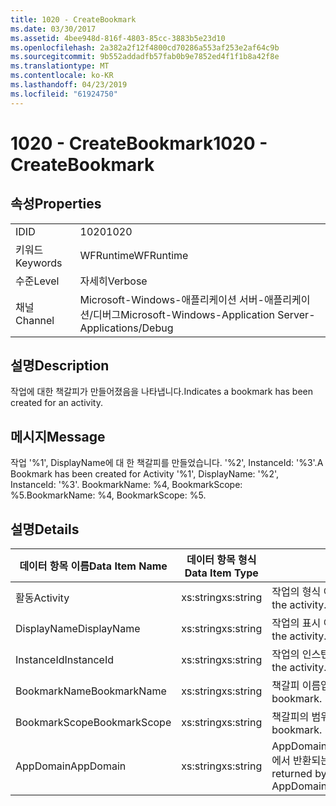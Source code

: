 ```yaml
---
title: 1020 - CreateBookmark
ms.date: 03/30/2017
ms.assetid: 4bee948d-816f-4803-85cc-3883b5e23d10
ms.openlocfilehash: 2a382a2f12f4800cd70286a553af253e2af64c9b
ms.sourcegitcommit: 9b552addadfb57fab0b9e7852ed4f1f1b8a42f8e
ms.translationtype: MT
ms.contentlocale: ko-KR
ms.lasthandoff: 04/23/2019
ms.locfileid: "61924750"
---
```

# <a name="1020---createbookmark"></a><span data-ttu-id="1a995-102">1020 - CreateBookmark</span><span class="sxs-lookup"><span data-stu-id="1a995-102">1020 - CreateBookmark</span></span>
## <a name="properties"></a><span data-ttu-id="1a995-103">속성</span><span class="sxs-lookup"><span data-stu-id="1a995-103">Properties</span></span>  
  
|||  
|-|-|  
|<span data-ttu-id="1a995-104">ID</span><span class="sxs-lookup"><span data-stu-id="1a995-104">ID</span></span>|<span data-ttu-id="1a995-105">1020</span><span class="sxs-lookup"><span data-stu-id="1a995-105">1020</span></span>|  
|<span data-ttu-id="1a995-106">키워드</span><span class="sxs-lookup"><span data-stu-id="1a995-106">Keywords</span></span>|<span data-ttu-id="1a995-107">WFRuntime</span><span class="sxs-lookup"><span data-stu-id="1a995-107">WFRuntime</span></span>|  
|<span data-ttu-id="1a995-108">수준</span><span class="sxs-lookup"><span data-stu-id="1a995-108">Level</span></span>|<span data-ttu-id="1a995-109">자세히</span><span class="sxs-lookup"><span data-stu-id="1a995-109">Verbose</span></span>|  
|<span data-ttu-id="1a995-110">채널</span><span class="sxs-lookup"><span data-stu-id="1a995-110">Channel</span></span>|<span data-ttu-id="1a995-111">Microsoft-Windows-애플리케이션 서버-애플리케이션/디버그</span><span class="sxs-lookup"><span data-stu-id="1a995-111">Microsoft-Windows-Application Server-Applications/Debug</span></span>|  
  
## <a name="description"></a><span data-ttu-id="1a995-112">설명</span><span class="sxs-lookup"><span data-stu-id="1a995-112">Description</span></span>  
 <span data-ttu-id="1a995-113">작업에 대한 책갈피가 만들어졌음을 나타냅니다.</span><span class="sxs-lookup"><span data-stu-id="1a995-113">Indicates a bookmark has been created for an activity.</span></span>  
  
## <a name="message"></a><span data-ttu-id="1a995-114">메시지</span><span class="sxs-lookup"><span data-stu-id="1a995-114">Message</span></span>  
 <span data-ttu-id="1a995-115">작업 '%1', DisplayName에 대 한 책갈피를 만들었습니다. '%2', InstanceId: '%3'.</span><span class="sxs-lookup"><span data-stu-id="1a995-115">A Bookmark has been created for Activity '%1', DisplayName: '%2', InstanceId: '%3'.</span></span>  <span data-ttu-id="1a995-116">BookmarkName: %4, BookmarkScope: %5.</span><span class="sxs-lookup"><span data-stu-id="1a995-116">BookmarkName: %4, BookmarkScope: %5.</span></span>  
  
## <a name="details"></a><span data-ttu-id="1a995-117">설명</span><span class="sxs-lookup"><span data-stu-id="1a995-117">Details</span></span>  
  
|<span data-ttu-id="1a995-118">데이터 항목 이름</span><span class="sxs-lookup"><span data-stu-id="1a995-118">Data Item Name</span></span>|<span data-ttu-id="1a995-119">데이터 항목 형식</span><span class="sxs-lookup"><span data-stu-id="1a995-119">Data Item Type</span></span>|<span data-ttu-id="1a995-120">설명</span><span class="sxs-lookup"><span data-stu-id="1a995-120">Description</span></span>|  
|--------------------|--------------------|-----------------|  
|<span data-ttu-id="1a995-121">활동</span><span class="sxs-lookup"><span data-stu-id="1a995-121">Activity</span></span>|<span data-ttu-id="1a995-122">xs:string</span><span class="sxs-lookup"><span data-stu-id="1a995-122">xs:string</span></span>|<span data-ttu-id="1a995-123">작업의 형식 이름입니다.</span><span class="sxs-lookup"><span data-stu-id="1a995-123">The type name of the activity.</span></span>|  
|<span data-ttu-id="1a995-124">DisplayName</span><span class="sxs-lookup"><span data-stu-id="1a995-124">DisplayName</span></span>|<span data-ttu-id="1a995-125">xs:string</span><span class="sxs-lookup"><span data-stu-id="1a995-125">xs:string</span></span>|<span data-ttu-id="1a995-126">작업의 표시 이름입니다.</span><span class="sxs-lookup"><span data-stu-id="1a995-126">The display name of the activity.</span></span>|  
|<span data-ttu-id="1a995-127">InstanceId</span><span class="sxs-lookup"><span data-stu-id="1a995-127">InstanceId</span></span>|<span data-ttu-id="1a995-128">xs:string</span><span class="sxs-lookup"><span data-stu-id="1a995-128">xs:string</span></span>|<span data-ttu-id="1a995-129">작업의 인스턴스 ID입니다.</span><span class="sxs-lookup"><span data-stu-id="1a995-129">The instance id of the activity.</span></span>|  
|<span data-ttu-id="1a995-130">BookmarkName</span><span class="sxs-lookup"><span data-stu-id="1a995-130">BookmarkName</span></span>|<span data-ttu-id="1a995-131">xs:string</span><span class="sxs-lookup"><span data-stu-id="1a995-131">xs:string</span></span>|<span data-ttu-id="1a995-132">책갈피 이름입니다.</span><span class="sxs-lookup"><span data-stu-id="1a995-132">The name of the bookmark.</span></span>|  
|<span data-ttu-id="1a995-133">BookmarkScope</span><span class="sxs-lookup"><span data-stu-id="1a995-133">BookmarkScope</span></span>|<span data-ttu-id="1a995-134">xs:string</span><span class="sxs-lookup"><span data-stu-id="1a995-134">xs:string</span></span>|<span data-ttu-id="1a995-135">책갈피의 범위입니다.</span><span class="sxs-lookup"><span data-stu-id="1a995-135">The scope of the bookmark.</span></span>|  
|<span data-ttu-id="1a995-136">AppDomain</span><span class="sxs-lookup"><span data-stu-id="1a995-136">AppDomain</span></span>|<span data-ttu-id="1a995-137">xs:string</span><span class="sxs-lookup"><span data-stu-id="1a995-137">xs:string</span></span>|<span data-ttu-id="1a995-138">AppDomain.CurrentDomain.FriendlyName에서 반환되는 문자열입니다.</span><span class="sxs-lookup"><span data-stu-id="1a995-138">The string returned by AppDomain.CurrentDomain.FriendlyName.</span></span>|
